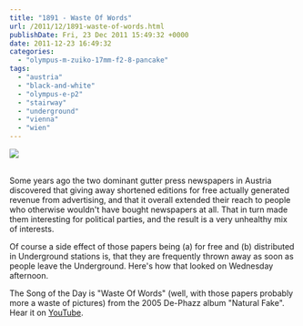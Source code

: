 ```yaml
---
title: "1891 - Waste Of Words"
url: /2011/12/1891-waste-of-words.html
publishDate: Fri, 23 Dec 2011 15:49:32 +0000
date: 2011-12-23 16:49:32
categories: 
  - "olympus-m-zuiko-17mm-f2-8-pancake"
tags: 
  - "austria"
  - "black-and-white"
  - "olympus-e-p2"
  - "stairway"
  - "underground"
  - "vienna"
  - "wien"
---
```

<div class="container">
<div class="center"><a target="_blank" href="https://d25zfm9zpd7gm5.cloudfront.net/1200x1200/2011/20111221_170933_ps.jpg"><img src="https://d25zfm9zpd7gm5.cloudfront.net/0600x0600/2011/20111221_170933_ps.jpg" /></a></div>
</div>
<br />

Some years ago the two dominant gutter press newspapers in Austria discovered that giving away shortened editions for free actually generated revenue from advertising, and that it overall extended their reach to people who otherwise wouldn't have bought newspapers at all. That in turn made them interesting for political parties, and the result is a very unhealthy mix of interests.

 Of course a side effect of those papers being (a) for free and (b) distributed in Underground stations is, that they are frequently thrown away as soon as people leave the Underground. Here's how that looked on Wednesday afternoon.

The Song of the Day is "Waste Of Words" (well, with those papers probably more a waste of pictures) from the 2005 De-Phazz album "Natural Fake". Hear it on <a href="http://www.youtube.com/watch?v=0qQZeZbLuFM" target="_blank">YouTube</a>.
